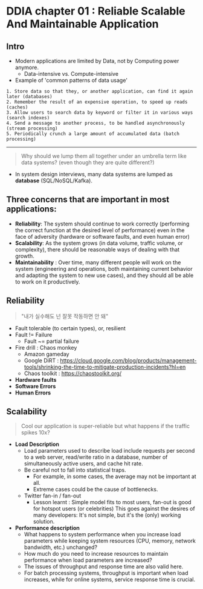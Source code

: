 # DDIA chapter 01 : Reliable Scalable And Maintainable Application

## Intro

- Modern applications are limited by Data, not by Computing power anymore. 
    - Data-intensive vs. Compute-intensive
- Example of 'common patterns of data usage'
```
1. Store data so that they, or another application, can find it again later (databases)
2. Remember the result of an expensive operation, to speed up reads (caches)
3. Allow users to search data by keyword or filter it in various ways (search indexes)
4. Send a message to another process, to be handled asynchronously (stream processing)
5. Periodically crunch a large amount of accumulated data (batch processing)
```
------
> Why should we lump them all together under an umbrella term like data systems? (even though they are quite different?)
- In system design interviews, many data systems are lumped as **database** (SQL/NoSQL/Kafka). 



## Three concerns that are important in most applications:
- **Reliability**: The system should continue to work correctly (performing the correct function at the desired level of performance) even in the face of adversity (hardware or software faults, and even human error)
- **Scalability**: As the system grows (in data volume, traffic volume, or complexity), there should be reasonable ways of dealing with that growth.
- **Maintainability** : Over time, many different people will work on the system (engineering and operations, both maintaining current behavior and adapting the system to new use cases), and they should all be able to work on it productively.

## Reliability
> "내가 실수해도 넌 잘못 작동하면 안 돼"
- Fault tolerable (to certain types), or, resilient
- Fault != Failure
    - Fault ~= partial failure 
- Fire drill : Chaos monkey
    - Amazon gameday 
    - Google DiRT : https://cloud.google.com/blog/products/management-tools/shrinking-the-time-to-mitigate-production-incidents?hl=en
    - Chaos toolkit : https://chaostoolkit.org/
- **Hardware faults**
- **Software Errors**
- **Human Errors**

## Scalability
> Cool our application is super-reliable but what happens if the traffic spikes 10x? 

- **Load Description**
    - Load parameters used to describe load include requests per second to a web server, read/write ratio in a database, number of simultaneously active users, and cache hit rate.
    - Be careful not to fall into statistical traps. 
        - For example, in some cases, the average may not be important at all. 
        - Extreme cases could be the cause of bottlenecks.
    - Twitter fan-in / fan-out
        - Lesson learnt : Simple model fits to most users, fan-out is good for hotspot users (or celebrities)
        This goes against the desires of many developers: It's not simple, but it's the (only) working solution. 
- **Performance description**
    - What happens to system performance when you increase load parameters while keeping system resources (CPU, memory, network bandwidth, etc.) unchanged?
    - How much do you need to increase resources to maintain performance when load parameters are increased?
    - The issues of throughput and response time are also valid here.
    - For batch processing systems, throughput is important when load increases, while for online systems, service response time is crucial.
